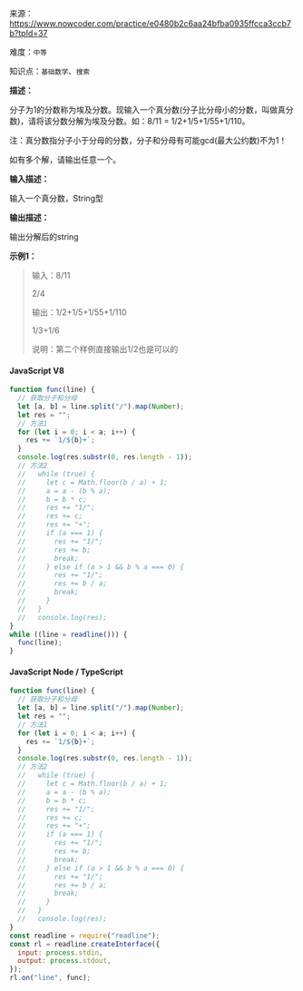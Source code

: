 来源：<https://www.nowcoder.com/practice/e0480b2c6aa24bfba0935ffcca3ccb7b?tpId=37>

难度：`中等`

知识点：`基础数学`、`搜索`

**描述：**

分子为1的分数称为埃及分数。现输入一个真分数(分子比分母小的分数，叫做真分数)，请将该分数分解为埃及分数。如：8/11 = 1/2+1/5+1/55+1/110。

注：真分数指分子小于分母的分数，分子和分母有可能gcd(最大公约数)不为1！

如有多个解，请输出任意一个。

**输入描述：**

输入一个真分数，String型

**输出描述：**

输出分解后的string

**示例1：**

> 输入：8/11
>
> 2/4
>
> 输出：1/2+1/5+1/55+1/110
>
> 1/3+1/6
>
> 说明：第二个样例直接输出1/2也是可以的

<!-- tabs:start -->

#### **JavaScript V8**

```javascript
function func(line) {
  // 获取分子和分母
  let [a, b] = line.split("/").map(Number);
  let res = "";
  // 方法1
  for (let i = 0; i < a; i++) {
    res += `1/${b}+`;
  }
  console.log(res.substr(0, res.length - 1));
  // 方法2
  //   while (true) {
  //     let c = Math.floor(b / a) + 1;
  //     a = a - (b % a);
  //     b = b * c;
  //     res += "1/";
  //     res += c;
  //     res += "+";
  //     if (a === 1) {
  //       res += "1/";
  //       res += b;
  //       break;
  //     } else if (a > 1 && b % a === 0) {
  //       res += "1/";
  //       res += b / a;
  //       break;
  //     }
  //   }
  //   console.log(res);
}
while ((line = readline())) {
  func(line);
}
```

#### **JavaScript Node / TypeScript**

```javascript
function func(line) {
  // 获取分子和分母
  let [a, b] = line.split("/").map(Number);
  let res = "";
  // 方法1
  for (let i = 0; i < a; i++) {
    res += `1/${b}+`;
  }
  console.log(res.substr(0, res.length - 1));
  // 方法2
  //   while (true) {
  //     let c = Math.floor(b / a) + 1;
  //     a = a - (b % a);
  //     b = b * c;
  //     res += "1/";
  //     res += c;
  //     res += "+";
  //     if (a === 1) {
  //       res += "1/";
  //       res += b;
  //       break;
  //     } else if (a > 1 && b % a === 0) {
  //       res += "1/";
  //       res += b / a;
  //       break;
  //     }
  //   }
  //   console.log(res);
}
const readline = require("readline");
const rl = readline.createInterface({
  input: process.stdin,
  output: process.stdout,
});
rl.on("line", func);
```

<!-- tabs:end -->

